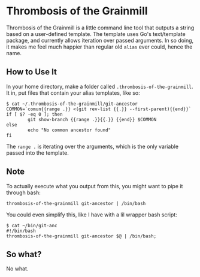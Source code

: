 # Thrombosis of the Grainmill

Thrombosis of the Grainmill is a little command line tool that outputs a string based on a user-defined template. The template uses Go's text/template package, and currently allows iteration over passed arguments. In so doing, it makes me feel much happier than regular old `alias` ever could, hence the name.

## How to Use It

In your home directory, make a folder called `.thrombosis-of-the-grainmill`. It in, put files that contain your alias templates, like so:

```
$ cat ~/.thrombosis-of-the-grainmill/git-ancestor
COMMON=`comun{{range .}} <(git rev-list {{.}} --first-parent){{end}}`
if [ $? -eq 0 ]; then
       	git show-branch {{range .}}{{.}} {{end}} $COMMON
else
       	echo "No common ancestor found"
fi
```

The `range .` is iterating over the arguments, which is the only variable passed into the template.

## Note

To actually execute what you output from this, you might want to pipe it through bash:

`thrombosis-of-the-grainmill git-ancestor | /bin/bash`

You could even simplify this, like I have with a lil wrapper bash script:

```
$ cat ~/bin/git-anc
#!/bin/bash
thrombosis-of-the-grainmill git-ancestor $@ | /bin/bash;
```

## So what?

No what.
